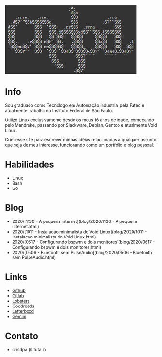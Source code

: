 ![](/logo.png)

# Info
Sou graduado como Tecnólogo em Automação Industrial pela Fatec e atualmente trabalho no Instituto Federal de São Paulo.

Utilizo Linux exclusivamente desde os meus 16 anos de idade, começando pelo Mandrake, passando por Slackware, Debian, Gentoo e atualmente Void Linux.

Criei esse site para escrever minhas idéias relacionadas a qualquer assunto que seja de meu interesse, funcionando como um portfólio e blog pessoal.

# Habilidades
- Linux
- Bash
- Go

# Blog
- 2020/[1130 - A pequena internet](blog/2020/1130 - A pequena internet.html)
- 2020/[1011 - Instalacao minimalista do Void Linux](blog/2020/1011 - Instalacao minimalista do Void Linux.html)
- 2020/[0617 - Configurando bspwm e dois monitores](blog/2020/0617 - Configurando bspwm e dois monitores.html)
- 2020/[0506 - Bluetooth sem PulseAudio](blog/2020/0506 - Bluetooth sem PulseAudio.html)

# Links
- [Github](https://github.com/crdpa/)
- [Gitlab](https://gitlab.com/crdpa/)
- [Lobsters](https://lobste.rs/u/crdpa)
- [Goodreads](https://www.goodreads.com/user/show/55958511-crdpa)
- [Letterboxd](https://letterboxd.com/crdpa/)
- [Gemini](gemini://republic.circumlunar.space/users/crdpa/)

# Contato
- crisdpa @ tuta.io
